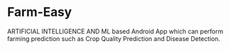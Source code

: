 # Farm-Easy

 ARTIFICIAL INTELLIGENCE AND ML  based  Android App which can perform  farming prediction such as Crop Quality Prediction and Disease Detection.
